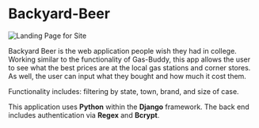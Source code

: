 # Backyard-Beer
![Landing Page for Site](backyard.jpg)

Backyard Beer is the web application people wish they had in college.
Working similar to the functionality of Gas-Buddy, this app allows the user to see what the best prices are at the local gas stations and corner stores.
As well, the user can input what they bought and how much it cost them. 

Functionality includes: filtering by state, town, brand, and size of case.

This application uses **Python** within the **Django** framework. The back end includes authentication via **Regex** and **Bcrypt**.
